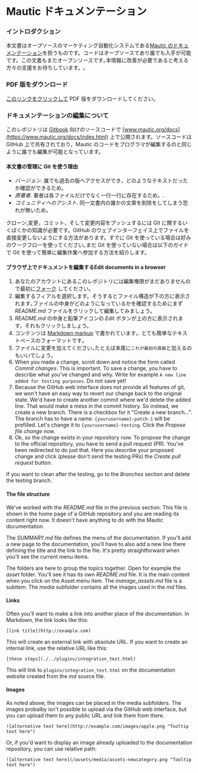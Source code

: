 # Mautic ドキュメンテーション

### イントロダクション
本文書はオープソースのマーケティング自動化システムである[Mautic のドキュメンテーション](https://www.mautic.org/docs/index.html)を担うものです。コードはオープソースであり誰でも入手が可能です。この文書もまたオープンソースです｡本情報に改善が必要であると考える方々の支援をお待ちしています。｡

### PDF 版をダウンロード
[このリンクをクリックして](https://mautic.org/docs/mautic_docs.pdf) PDF 版をダウンロードしてください｡

### ドキュメンテーションの編集について
このレポジトリは [Gitbook](https://www.gitbook.com/) 向けのソースコードで [www.mautic.org/docs](https://www.mautic.org/docs/index.html) 上で公開されます。ソースコードは GitHub 上で共有されており，Mautic のコードをプログラマが編集するのと同じように誰でも編集が可能となっています。

#### 本文書の管理に Git を使う理由

- *バージョン*. 誰でも過去の版へアクセスができ，どのようなテキストだったか確認ができるため。
- *原著者*. 著者は各ファイルだけでなく一行一行に存在するため。.
- *コミュニティへのアシスト*. 同一文書内の誰かの文章を削除をしてしまう恐れが無いため。

クローン,変更，コミット，そして変更内容をプッシュするには Git に関するいくばくかの知識が必要です。GitHub のウェブインターフェイス上でファイルを直接変更しないようにする方法があります。すでに Git を使っている場合は好みのワークフローを使ってください｡まだ Git を使っていない場合は以下のガイドで Git を使って簡単に編集作業へ参加する方法を紹介します。

#### ブラウザ上でドキュメントを編集するEdit documents in a browser

1. あなたのアカウントにあるこのレポジトリには編集権限がまだありませんので最初に[フォーク](https://github.com/mautic/documentation#fork-destination-box) してください。
2. 編集するフィアルを選択します。そうするとファイル構造が下の方に表示されます｡ファイルの中身がどのようになっているかを確認するためにまず *README.md* ファイルをクリックして編集してみましょう。
3. *README.md* の中身と鉛筆アイコンの *Edit* ボタンが上の方に表示されます。それもクリックしましょう。
4. コンテンツは [Markdown markup](https://daringfireball.net/projects/markdown/) で書かれています｡. とても簡単なテキストベースのフォーマットです｡
5. ファイルに変更を加えてください｡たとえば末尾に`これが最初の貢献`と加えるのもいいでしょう｡
6. When you made a change, scroll down and notice the form called *Commit changes*. This is important. To save a change, you have to describe what you've changed and why. Write for example `A new line added for testing purposes`. Do not save yet!
7. Because the GitHub web interface does not provide all features of git, we won't have an easy way to revert our change back to the original state. We'd have to create another commit where we'd delete the added line. That would make a mess in the commit history. So instead, we create a new branch. There is a checkbox for it "Create a new branch...". The branch has to have a name. `{yourusername}-patch-1` will be prefilled. Let's change it to `{yourusername}-testing`. Click the *Propose file change* now.
8. Ok, so the change exists in your repository now. To propose the change to the official repository, you have to send a pull request (PR). You've been redirected to do just that. Here you describe your proposed change and click (please don't send the testing PRs) the *Create pull request* button.

If you want to clean after the testing, go to the *Branches* section and delete the testing branch.

#### The file structure

We've worked with the *README.md* file in the previous section. This file is shown in the home page of a GitHub repository and you are reading its content right now. It doesn't have anything to do with the Mautic documentation.

The *SUMMARY.md* file defines the menu of the documentation. If you'll add a new page to the documentation, you'll have to also add a new line there defining the title and the link to the file. It's pretty straightforward when you'll see the current menu items.

The folders are here to group the topics together. Open for example the *asset* folder. You'll see it has its own *README.md* file. It is the main content when you click on the Asset menu item. The *manage_assets.md* file is a subitem. The *media* subfolder contains all the images used in the *md* files.

#### Links

Often you'll want to make a link into another place of the documentation. In Markdown, the link looks like this:

```
[link title](http://example.com)
```

This will create an external link with absolute URL. If you want to create an internal link, use the relative URL like this:

```
[these steps](./../plugins/integration_test.html)
```
This will link to `plugins/integration_test.html` on the documentation website created from the *md* source file.

#### Images

As noted above, the images can be placed in the media subfolders. The images probalby isn't possible to upload via the GitHub web interface, but you can upload them to any public URL and link them from there.

```
![alternative text here](http://example.com/images/apple.png "Tooltip text here")
```
Or, if you'd want to display an image already uploaded to the documentation repository, you can use relative path:

```
![alternative text here](/assets/media/assets-newcategory.png "Tooltip text here")
```

